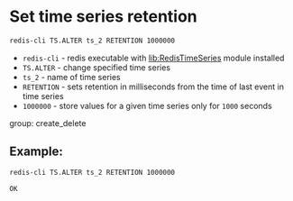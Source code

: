 # Set time series retention

```bash
redis-cli TS.ALTER ts_2 RETENTION 1000000
```

- `redis-cli` - redis executable with [lib:RedisTimeSeries](https://onelinerhub.com/redis-timeseries/how-to-install-redis-time-series) module installed
- `TS.ALTER` - change specified time series
- `ts_2` - name of time series
- `RETENTION` - sets retention in milliseconds from the time of last event in time series
- `1000000` - store values for a given time series only for `1000` seconds

group: create_delete

## Example: 
```bash
redis-cli TS.ALTER ts_2 RETENTION 1000000
```
```
OK
```

